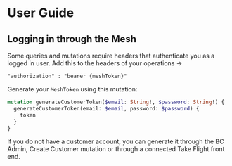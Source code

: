 # User Guide

## Logging in through the Mesh

Some queries and mutations require headers that authenticate you as a logged in user.
Add this to the headers of your operations -> 
```
"authorization" : "bearer {meshToken}"
```

Generate your `MeshToken` using this mutation:
```graphql
mutation generateCustomerToken($email: String!, $password: String!) {
  generateCustomerToken(email: $email, password: $password) {
    token
  }
}
```

If you do not have a customer account, you can generate it through the BC Admin, Create Customer mutation or through a connected Take Flight front end.